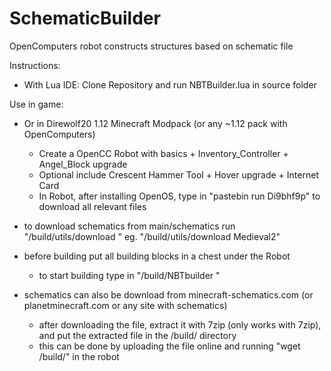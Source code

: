 # SchematicBuilder
OpenComputers robot constructs structures based on schematic file

Instructions: 
- With Lua IDE: Clone Repository and run NBTBuilder.lua in source folder
 
Use in game:
 - Or in Direwolf20 1.12 Minecraft Modpack (or any ~1.12 pack with OpenComputers) 
   - Create a OpenCC Robot with basics + Inventory_Controller + Angel_Block upgrade
   - Optional include Crescent Hammer Tool + Hover upgrade + Internet Card
   - In Robot, after installing OpenOS, type in "pastebin run Di9bhf9p" to download all relevant files
   
 - to download schematics from main/schematics run "/build/utils/download <schematicFilename>" eg. "/build/utils/download Medieval2"
    
 - before building put all building blocks in a chest under the Robot
    - to start building type in "/build/NBTbuilder <schematicFilename>"
    
 - schematics can also be download from minecraft-schematics.com (or planetminecraft.com or any site with schematics)
   - after downloading the file, extract it with 7zip (only works with 7zip), and put the extracted file in the /build/ directory
   - this can be done by uploading the file online and running "wget <url> /build/<filename>" in the robot
